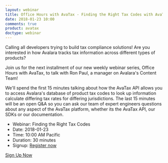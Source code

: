 ```yaml
---
layout: webinar
title: Office Hours with AvaTax - Finding the Right Tax Codes with AvaTax
date: 2018-01-23 10:00
comments: true
product: avatax
doctype: webinar
---
```


Calling all developers trying to build tax compliance solutions! Are you interested in how Avalara tracks tax information across different types of products?

Join us for the next installment of our new weekly webinar series, Office Hours with AvaTax, to talk with Ron Paul, a manager on Avalara's Content Team!

We'll spend the first 15 minutes talking about how the AvaTax API allows you to access Avalara's database of product tax codes to look up information calculate differing tax rates for differing jurisdictions. The last 15 minutes will be an open Q&A so you can ask our team of expert engineers questions about any aspect of the AvaTax platform, whether its the AvaTax API, our SDKs or our documentation.


<ul class="normal">
	<li>Webinar: Finding the Right Tax Codes</li>
	<li>Date: 2018-01-23</li>
	<li>Time: 10:00 AM Pacific</li>
	<li>Duration: 30 minutes</li>
	<li>Signup: <a href="https://attendee.gotowebinar.com/register/6259899416306237442">Register now</a></li>
</ul>

<p class="btn-callout"><a href="https://attendee.gotowebinar.com/register/2844076329108782594" role="button">Sign Up Now</a></p>